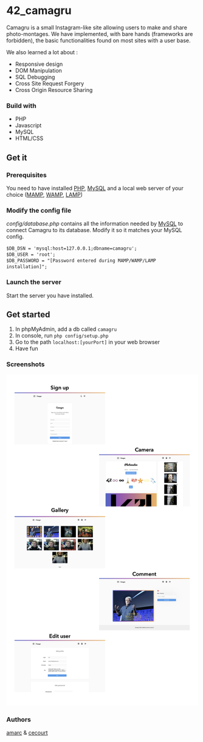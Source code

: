 # 42_camagru
Camagru is a small Instagram-like site allowing users to make and share photo-montages. We have implemented, with bare hands (frameworks are forbidden), the basic functionalities found on most sites with a user base.

We also learned a lot about :
* Responsive design
* DOM Manipulation
* SQL Debugging
* Cross Site Request Forgery
* Cross Origin Resource Sharing

### Build with
* PHP
* Javascript
* MySQL
* HTML/CSS

## Get it

### Prerequisites
You need to have installed [PHP](http://www.php.net/), [MySQL](https://www.mysql.com/fr/) and a local web server of your choice ([MAMP](https://bitnami.com/stack/mamp/installer), [WAMP](https://bitnami.com/stack/wamp/installer), [LAMP](https://bitnami.com/stack/lamp/installer))

### Modify the config file
*config/database.php* contains all the information needed by [MySQL](https://www.mysql.com/fr/) to connect Camagru to its database. Modify it so it matches your MySQL config.
```
$DB_DSN = 'mysql:host=127.0.0.1;dbname=camagru';
$DB_USER = 'root';
$DB_PASSWORD = "[Password entered during MAMP/WAMP/LAMP installation]";
```
### Launch the server
Start the server you have installed.

## Get started
1. In phpMyAdmin, add a db called `camagru`
2. In console, run `php config/setup.php`
3. Go to the path `localhost:[yourPort]` in your web browser
4. Have fun

### Screenshots

![alt text](https://raw.githubusercontent.com/amarc27/42_camagru/master/public/sreenshots/Screens.001.png)

### Authors
[amarc](https://github.com/amarc27/) & [cecourt](https://github.com/CesarCourt)
